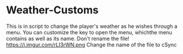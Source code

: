 # Weather-Customs
This is in script to change the player's weather as he wishes through a menu. You can customize the key to open the menu, whichthe menu contains as well as its name. Don't rename the file! https://i.imgur.com/rLI3rWN.png
Change the name of the file to cSync
